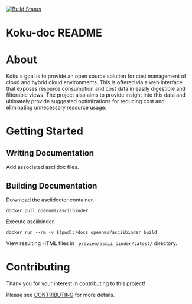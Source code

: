 [![Build Status](https://travis-ci.org/project-koku/koku-doc.svg?branch=master)](https://travis-ci.org/project-koku/koku-doc)

# Koku-doc README

About
=====
Koku's goal is to provide an open source solution for cost management of cloud and hybrid cloud environments. This is offered via a web interface that exposes resource consumption and cost data in easily digestible and filterable views. The project also aims to provide insight into this data and ultimately provide suggested optimizations for reducing cost and eliminating unnecessary resource usage.

Getting Started
===============

Writing Documentation
---------------------
Add associated asciidoc files.

Building Documentation
----------------------

Download the asciidoctor container.
```
docker pull opennms/asciibinder
```

Execute asciibinder.
```
docker run --rm -v $(pwd):/docs opennms/asciibinder build
```

View resulting HTML files in `_preview/ascii_binder/latest/` directory.


Contributing
=============
Thank you for your interest in contributing to this project!

Please see [CONTRIBUTING](./CONTRIBUTING.md) for more details.
